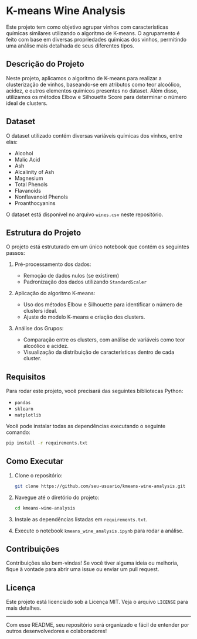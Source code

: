 # K-means Wine Analysis

Este projeto tem como objetivo agrupar vinhos com características químicas similares utilizando o algoritmo de K-means. O agrupamento é feito com base em diversas propriedades químicas dos vinhos, permitindo uma análise mais detalhada de seus diferentes tipos.

## Descrição do Projeto

Neste projeto, aplicamos o algoritmo de K-means para realizar a clusterização de vinhos, baseando-se em atributos como teor alcoólico, acidez, e outros elementos químicos presentes no dataset. Além disso, utilizamos os métodos Elbow e Silhouette Score para determinar o número ideal de clusters.

## Dataset

O dataset utilizado contém diversas variáveis químicas dos vinhos, entre elas:
- Alcohol
- Malic Acid
- Ash
- Alcalinity of Ash
- Magnesium
- Total Phenols
- Flavanoids
- Nonflavanoid Phenols
- Proanthocyanins

O dataset está disponível no arquivo `wines.csv` neste repositório.

## Estrutura do Projeto

O projeto está estruturado em um único notebook que contém os seguintes passos:

1. Pré-processamento dos dados:
   - Remoção de dados nulos (se existirem)
   - Padronização dos dados utilizando `StandardScaler`

2. Aplicação do algoritmo K-means:
   - Uso dos métodos Elbow e Silhouette para identificar o número de clusters ideal.
   - Ajuste do modelo K-means e criação dos clusters.

3. Análise dos Grupos:
   - Comparação entre os clusters, com análise de variáveis como teor alcoólico e acidez.
   - Visualização da distribuição de características dentro de cada cluster.

## Requisitos

Para rodar este projeto, você precisará das seguintes bibliotecas Python:

- `pandas`
- `sklearn`
- `matplotlib`

Você pode instalar todas as dependências executando o seguinte comando:

```bash
pip install -r requirements.txt
```

## Como Executar

1. Clone o repositório:
   ```bash
   git clone https://github.com/seu-usuario/kmeans-wine-analysis.git
   ```
   
2. Navegue até o diretório do projeto:
   ```bash
   cd kmeans-wine-analysis
   ```

3. Instale as dependências listadas em `requirements.txt`.

4. Execute o notebook `kmeans_wine_analysis.ipynb` para rodar a análise.

## Contribuições

Contribuições são bem-vindas! Se você tiver alguma ideia ou melhoria, fique à vontade para abrir uma issue ou enviar um pull request.

## Licença

Este projeto está licenciado sob a Licença MIT. Veja o arquivo `LICENSE` para mais detalhes.

---

Com esse README, seu repositório será organizado e fácil de entender por outros desenvolvedores e colaboradores!
